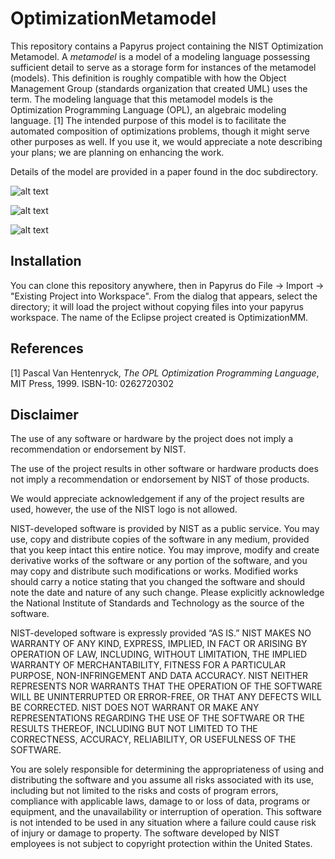 
# OptimizationMetamodel

This repository contains a Papyrus project containing the NIST Optimization Metamodel. A *metamodel* is a model of
a modeling language possessing sufficient detail to serve as a storage form for instances of the metamodel (models).
This definition is roughly compatible with how the Object Management Group (standards organization that created UML)
uses the term. The modeling language that this metamodel models is the Optimization Programming Language (OPL), an
algebraic modeling language. [1] The intended purpose of this model is to facilitate the automated composition of
optimizations problems, though it might serve other purposes as well. If you use it, we would appreciate a note
describing your plans; we are planning on enhancing the work. 

Details of the model are provided in a paper found in the doc subdirectory.

![alt text](https://github.com/usnistgov/OptimizationMetamodel/doc/images/OM-declarations.jpg "Declarations")

![alt text](https://github.com/usnistgov/OptimizationMetamodel/doc/images/OM-expressions.jpg "Expressions")

![alt text](https://github.com/usnistgov/OptimizationMetamodel/doc/images/OM-operators.jpg "Operators")

## Installation

You can clone this repository anywhere, then in Papyrus do File -> Import -> "Existing Project into Workspace".
From the dialog that appears, select the directory; it will load the project without copying files into your papyrus workspace. The name of the Eclipse project created is OptimizationMM.

## References

[1] Pascal Van Hentenryck, *The OPL Optimization Programming Language*, MIT Press, 1999. ISBN-10: 0262720302


## Disclaimer
The use of any software or hardware by the project does not imply a recommendation or endorsement by NIST.

The use of the project results in other software or hardware products does not imply a recommendation or endorsement by NIST of those products.

We would appreciate acknowledgement if any of the project results are used, however, the use of the NIST logo is not allowed.

NIST-developed software is provided by NIST as a public service. You may use, copy and distribute copies of the software in any medium, provided that you keep intact this entire notice. You may improve, modify and create derivative works of the software or any portion of the software, and you may copy and distribute such modifications or works. Modified works should carry a notice stating that you changed the software and should note the date and nature of any such change. Please explicitly acknowledge the National Institute of Standards and Technology as the source of the software.

NIST-developed software is expressly provided “AS IS.” NIST MAKES NO WARRANTY OF ANY KIND, EXPRESS, IMPLIED, IN FACT OR ARISING BY OPERATION OF LAW, INCLUDING, WITHOUT LIMITATION, THE IMPLIED WARRANTY OF MERCHANTABILITY, FITNESS FOR A PARTICULAR PURPOSE, NON-INFRINGEMENT AND DATA ACCURACY. NIST NEITHER REPRESENTS NOR WARRANTS THAT THE OPERATION OF THE SOFTWARE WILL BE UNINTERRUPTED OR ERROR-FREE, OR THAT ANY DEFECTS WILL BE CORRECTED. NIST DOES NOT WARRANT OR MAKE ANY REPRESENTATIONS REGARDING THE USE OF THE SOFTWARE OR THE RESULTS THEREOF, INCLUDING BUT NOT LIMITED TO THE CORRECTNESS, ACCURACY, RELIABILITY, OR USEFULNESS OF THE SOFTWARE.

You are solely responsible for determining the appropriateness of using and distributing the software and you assume all risks associated with its use, including but not limited to the risks and costs of program errors, compliance with applicable laws, damage to or loss of data, programs or equipment, and the unavailability or interruption of operation. This software is not intended to be used in any situation where a failure could cause risk of injury or damage to property. The software developed by NIST employees is not subject to copyright protection within the United States.


